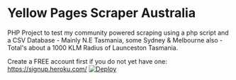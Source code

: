 # Yellow Pages Scraper Australia
PHP Project to test my community powered scraping using a php script and a CSV Database - Mainly N.E Tasmania, some Sydney &amp; Melbourne also - Total's about a 1000 KLM Radius of Launceston Tasmania.
  
 
Create a FREE account first if you do not yet have one: https://signup.heroku.com/ [![Deploy](https://www.herokucdn.com/deploy/button.svg)](https://heroku.com/deploy)
